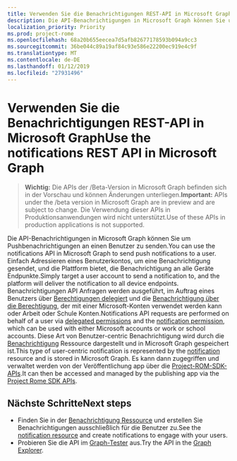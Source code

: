 ```yaml
---
title: Verwenden Sie die Benachrichtigungen REST-API in Microsoft Graph
description: Die API-Benachrichtigungen in Microsoft Graph können Sie um Pushbenachrichtigungen an einen Benutzer zu senden. Einfach Adressieren eines Benutzerkontos, um eine Benachrichtigung gesendet, und die Plattform bietet, die Benachrichtigung an alle Geräte Endpunkte. Benachrichtigungen API Anfragen werden ausgeführt, im Auftrag eines Benutzers über delegierten Berechtigungen und die [Benachrichtigung über die Berechtigung]( /graph/permissions_reference), der mit einer Microsoft-Konten verwendet werden kann oder Arbeit oder Schule Konten.
localization_priority: Priority
ms.prod: project-rome
ms.openlocfilehash: 68a20b655eecea7d5afb82677178593b094a9cc3
ms.sourcegitcommit: 36be044c89a19af84c93e586e22200ec919e4c9f
ms.translationtype: MT
ms.contentlocale: de-DE
ms.lasthandoff: 01/12/2019
ms.locfileid: "27931496"
---
```

# <a name="use-the-notifications-rest-api-in-microsoft-graph"></a><span data-ttu-id="00ce6-105">Verwenden Sie die Benachrichtigungen REST-API in Microsoft Graph</span><span class="sxs-lookup"><span data-stu-id="00ce6-105">Use the notifications REST API in Microsoft Graph</span></span>

> <span data-ttu-id="00ce6-106">**Wichtig:** Die APIs der /Beta-Version in Microsoft Graph befinden sich in der Vorschau und können Änderungen unterliegen.</span><span class="sxs-lookup"><span data-stu-id="00ce6-106">**Important:** APIs under the /beta version in Microsoft Graph are in preview and are subject to change.</span></span> <span data-ttu-id="00ce6-107">Die Verwendung dieser APIs in Produktionsanwendungen wird nicht unterstützt.</span><span class="sxs-lookup"><span data-stu-id="00ce6-107">Use of these APIs in production applications is not supported.</span></span>

<span data-ttu-id="00ce6-108">Die API-Benachrichtigungen in Microsoft Graph können Sie um Pushbenachrichtigungen an einen Benutzer zu senden.</span><span class="sxs-lookup"><span data-stu-id="00ce6-108">You can use the notifications API in Microsoft Graph to send push notifications to a user.</span></span> <span data-ttu-id="00ce6-109">Einfach Adressieren eines Benutzerkontos, um eine Benachrichtigung gesendet, und die Plattform bietet, die Benachrichtigung an alle Geräte Endpunkte.</span><span class="sxs-lookup"><span data-stu-id="00ce6-109">Simply target a user account to send a notification to, and the platform will deliver the notification to all device endpoints.</span></span> <span data-ttu-id="00ce6-110">Benachrichtigungen API Anfragen werden ausgeführt, im Auftrag eines Benutzers über [Berechtigungen delegiert](/graph/permissions-reference#delegated-permissions-application-permissions-and-effective-permissions) und die [Benachrichtigung über die Berechtigung]( /graph/permissions_reference), der mit einer Microsoft-Konten verwendet werden kann oder Arbeit oder Schule Konten.</span><span class="sxs-lookup"><span data-stu-id="00ce6-110">Notifications API requests are performed on behalf of a user via [delegated permissions](/graph/permissions-reference#delegated-permissions-application-permissions-and-effective-permissions) and the [notification permission]( /graph/permissions_reference), which can be used with either Microsoft accounts or work or school accounts.</span></span>
<span data-ttu-id="00ce6-111">Diese Art von Benutzer-centric Benachrichtigung wird durch die [Benachrichtigung](../resources/projectrome-notification.md) Ressource dargestellt und in Microsoft Graph gespeichert ist.</span><span class="sxs-lookup"><span data-stu-id="00ce6-111">This type of user-centric notification is represented by the [notification](../resources/projectrome-notification.md) resource and is stored in Microsoft Graph.</span></span> <span data-ttu-id="00ce6-112">Es kann dann zugegriffen und verwaltet werden von der Veröffentlichung app über die [Project-ROM-SDK-APIs](https://github.com/Microsoft/project-rome).</span><span class="sxs-lookup"><span data-stu-id="00ce6-112">It can then be accessed and managed by the publishing app via the [Project Rome SDK APIs](https://github.com/Microsoft/project-rome).</span></span> 

## <a name="next-steps"></a><span data-ttu-id="00ce6-113">Nächste Schritte</span><span class="sxs-lookup"><span data-stu-id="00ce6-113">Next steps</span></span>
- <span data-ttu-id="00ce6-114">Finden Sie in der [Benachrichtigung Ressource](../resources/projectrome-notification.md) und erstellen Sie Benachrichtigungen ausschließlich für die Benutzer zu.</span><span class="sxs-lookup"><span data-stu-id="00ce6-114">See the [notification resource](../resources/projectrome-notification.md) and create notifications to engage with your users.</span></span> 
- <span data-ttu-id="00ce6-115">Probieren Sie die API im [Graph-Tester](https://developer.microsoft.com/graph/graph-explorer) aus.</span><span class="sxs-lookup"><span data-stu-id="00ce6-115">Try the API in the [Graph Explorer](https://developer.microsoft.com/graph/graph-explorer).</span></span>

